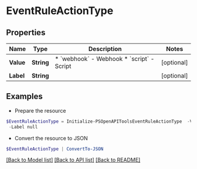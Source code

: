 # EventRuleActionType
## Properties

Name | Type | Description | Notes
------------ | ------------- | ------------- | -------------
**Value** | **String** | * &#x60;webhook&#x60; - Webhook * &#x60;script&#x60; - Script | [optional] 
**Label** | **String** |  | [optional] 

## Examples

- Prepare the resource
```powershell
$EventRuleActionType = Initialize-PSOpenAPIToolsEventRuleActionType  -Value null `
 -Label null
```

- Convert the resource to JSON
```powershell
$EventRuleActionType | ConvertTo-JSON
```

[[Back to Model list]](../README.md#documentation-for-models) [[Back to API list]](../README.md#documentation-for-api-endpoints) [[Back to README]](../README.md)

